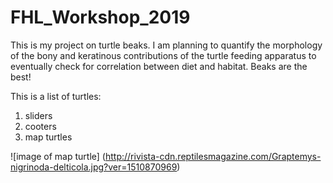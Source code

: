 # FHL_Workshop_2019

This is my project on turtle beaks. I am planning to quantify the morphology of the bony and keratinous contributions of the turtle feeding apparatus to eventually check for correlation between diet and habitat. Beaks are the best!

This is a list of turtles:
1. sliders
2. cooters
3. map turtles

![image of map turtle]
(http://rivista-cdn.reptilesmagazine.com/Graptemys-nigrinoda-delticola.jpg?ver=1510870969)